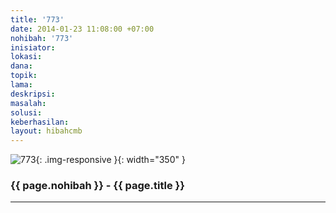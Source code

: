 ```yaml
---
title: '773'
date: 2014-01-23 11:08:00 +07:00
nohibah: '773'
inisiator:
lokasi:
dana:
topik:
lama:
deskripsi:
masalah:
solusi:
keberhasilan:
layout: hibahcmb
---
```


![773](/static/img/hibahcmb/773.png){: .img-responsive }{: width="350" }

### {{ page.nohibah }} - {{ page.title }}

---
